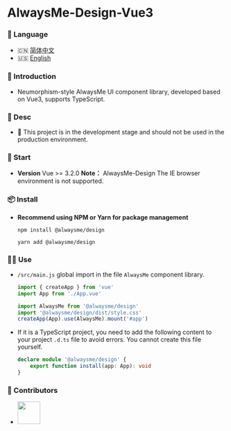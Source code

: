 # AlwaysMe-Design-Vue3

### 💬 Language
-   🇨🇳 [简体中文](https://github.com/Alwaysmeo/alwaysme-design/blob/main/README.md)
-   🇺🇸 [English](https://github.com/Alwaysmeo/alwaysme-design/blob/main/README_EN.md)

### 📌 Introduction
-   Neumorphism-style AlwaysMe UI component library, developed based on Vue3, supports TypeScript.

### 📌 Desc
-   👻 This project is in the development stage and should not be used in the production environment.


### 💫 Start
-   **Version** Vue >= 3.2.0
    **Note：** AlwaysMe-Design The IE browser environment is not supported.

### 📦️ Install

-   **Recommend using NPM or Yarn for package management**

    `npm install @alwaysme/design`

    `yarn add @alwaysme/design`

### 🧑‍💻 Use

-   `/src/main.js` global import in the file `AlwaysMe` component library.

    ```javascript
    import { createApp } from 'vue'
    import App from './App.vue'

    import AlwaysMe from '@alwaysme/design'
    import '@alwaysme/design/dist/style.css'
    createApp(App).use(AlwaysMe).mount('#app')
    ```

-   If it is a TypeScript project, you need to add the following content to your project `.d.ts` file to avoid errors. You cannot create this file yourself.

    ```typescript
    declare module '@alwaysme/design' {
        export function install(app: App): void
    }
    ```

###  📌 Contributors
-   <a href="https://github.com/Alwaysmeo" target="_blank"><img src="https://avatars.githubusercontent.com/u/62600916?v=4" height="52"></a>
